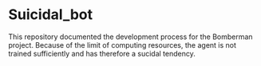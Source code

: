 # Suicidal_bot

This repository documented the development process for the Bomberman project. Because of the limit of computing resources, the agent is not trained sufficiently 
and has therefore a sucidal tendency.
